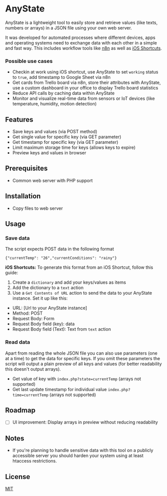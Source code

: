 # AnyState
AnyState is a lightweight tool to easily store and retrieve values (like texts, numbers or arrays) in a JSON file using your own web server.

It was developed for automated processes where different devices, apps and operating systems need to exchange data with each other in a simple and fast way. This includes workflow tools like [n8n](https://github.com/n8n-io/n8n) as well as [iOS Shortcuts](https://support.apple.com/guide/shortcuts/welcome/ios).

### Possible use cases
* Checkin at work using iOS shortcut, use AnyState to set `working` status to `true`, add timestamp to Google Sheet via n8n
* Get cards from Trello board via n8n, store their attributes with AnyState, use a custom dashboard in your office to display Trello board statistics
* Reduce API calls by caching data within AnyState
* Monitor and visualize real-time data from sensors or IoT devices (like temperature, humidity, motion detection)

## Features
* Save keys and values (via POST method)
* Get single value for specific key (via GET parameter)
* Get timestamp for specific key (via GET parameter)
* Limit maximum storage time for keys (allows keys to expire)
* Preview keys and values in browser

## Prerequisites
* Common web server with PHP support

## Installation
* Copy files to web server

## Usage
### Save data
The script expects POST data in the following format

    {"currentTemp": "26","currentConditions": "rainy"}

**iOS Shortcuts:** To generate this format from an iOS Shortcut, follow this guide:
1. Create a `dictionary` and add your keys/values as items
2. Add the dictionary to a `text` action
3. Use a `Get Contents of URL` action to send the data to your AnyState instance. Set it up like this:
* URL: [Url to your AnyState instance]
* Method: POST
* Request Body: Form
* Request Body field (key): data
* Request Body field (Text): Text from `text` action
	
### Read data
Apart from reading the whole JSON file you can also use parameters (one at a time) to get the data for specific keys. If you omit these parameters the script will output a plain preview of all keys and values (for better readability this doesn't output arrays).

* Get value of key with `index.php?state=currentTemp` (arrays not supported)
* Get last update timestamp for individual value `index.php?time=currentTemp` (arrays not supported)

## Roadmap

- [ ] UI improvement: Display arrays in preview without reducing readability

## Notes

* If you're planning to handle sensitive data with this tool on a publicly accessible server you should harden your system using at least htaccess restrictions.

## License

[MIT](https://github.com/interactafraz/anystate/blob/main/LICENSE.txt)